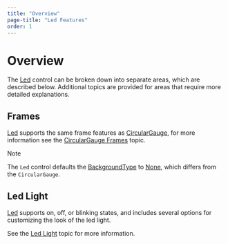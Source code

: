 ```yaml
---
title: "Overview"
page-title: "Led Features"
order: 1
---
```

# Overview

The [Led](xref:@ActiproUIRoot.Controls.Gauge.Led) control can be broken down into separate areas, which are described below.  Additional topics are provided for areas that require more detailed explanations.

## Frames

[Led](xref:@ActiproUIRoot.Controls.Gauge.Led) supports the same frame features as [CircularGauge](xref:@ActiproUIRoot.Controls.Gauge.CircularGauge), for more information see the [CircularGauge Frames](../circular-gauge-features/frames.md) topic.

> [!NOTE]
> The `Led` control defaults the [BackgroundType](xref:@ActiproUIRoot.Controls.Gauge.Primitives.CircularGaugeBase.BackgroundType) to [None](xref:@ActiproUIRoot.Controls.Gauge.CircularBackgroundType.None), which differs from the `CircularGauge`.

## Led Light

[Led](xref:@ActiproUIRoot.Controls.Gauge.Led) supports on, off, or blinking states, and includes several options for customizing the look of the led light.

See the [Led Light](led-light.md) topic for more information.
